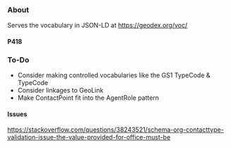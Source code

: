 ### About

Serves the vocabulary in JSON-LD at https://geodex.org/voc/

#### P418

### To-Do

* Consider making controlled vocabularies like the GS1 TypeCode & TypeCode
* Consider linkages to GeoLink
* Make ContactPoint fit into the AgentRole pattern

#### Issues

https://stackoverflow.com/questions/38243521/schema-org-contacttype-validation-issue-the-value-provided-for-office-must-be
